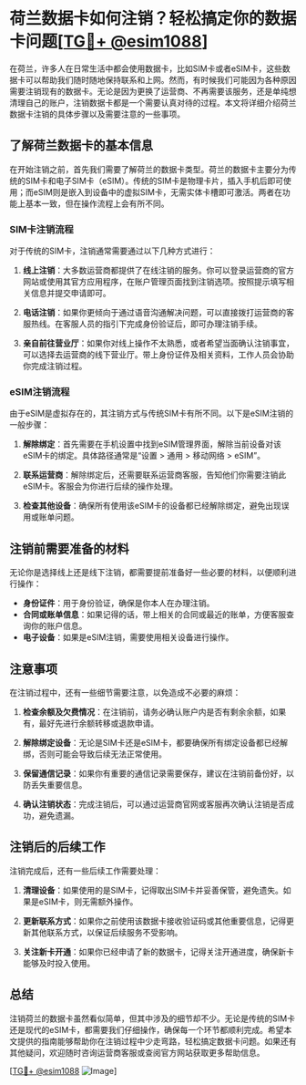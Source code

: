 # 荷兰数据卡如何注销？轻松搞定你的数据卡问题[[TG💪+ @esim1088](https://t.me/s/esim1088)]

在荷兰，许多人在日常生活中都会使用数据卡，比如SIM卡或者eSIM卡，这些数据卡可以帮助我们随时随地保持联系和上网。然而，有时候我们可能因为各种原因需要注销现有的数据卡。无论是因为更换了运营商、不再需要该服务，还是单纯想清理自己的账户，注销数据卡都是一个需要认真对待的过程。本文将详细介绍荷兰数据卡注销的具体步骤以及需要注意的一些事项。

## 了解荷兰数据卡的基本信息

在开始注销之前，首先我们需要了解荷兰的数据卡类型。荷兰的数据卡主要分为传统的SIM卡和电子SIM卡（eSIM）。传统的SIM卡是物理卡片，插入手机后即可使用；而eSIM则是嵌入到设备中的虚拟SIM卡，无需实体卡槽即可激活。两者在功能上基本一致，但在操作流程上会有所不同。

### SIM卡注销流程

对于传统的SIM卡，注销通常需要通过以下几种方式进行：

1. **线上注销**：大多数运营商都提供了在线注销的服务。你可以登录运营商的官方网站或使用其官方应用程序，在账户管理页面找到注销选项。按照提示填写相关信息并提交申请即可。

2. **电话注销**：如果你更倾向于通过语音沟通解决问题，可以直接拨打运营商的客服热线。在客服人员的指引下完成身份验证后，即可办理注销手续。

3. **亲自前往营业厅**：如果你对线上操作不太熟悉，或者希望当面确认注销事宜，可以选择去运营商的线下营业厅。带上身份证件及相关资料，工作人员会协助你完成注销过程。

### eSIM注销流程

由于eSIM是虚拟存在的，其注销方式与传统SIM卡有所不同。以下是eSIM注销的一般步骤：

1. **解除绑定**：首先需要在手机设置中找到eSIM管理界面，解除当前设备对该eSIM卡的绑定。具体路径通常是“设置 > 通用 > 移动网络 > eSIM”。

2. **联系运营商**：解除绑定后，还需要联系运营商客服，告知他们你需要注销此eSIM卡。客服会为你进行后续的操作处理。

3. **检查其他设备**：确保所有使用该eSIM卡的设备都已经解除绑定，避免出现误用或账单问题。

## 注销前需要准备的材料

无论你是选择线上还是线下注销，都需要提前准备好一些必要的材料，以便顺利进行操作：

- **身份证件**：用于身份验证，确保是你本人在办理注销。
- **合同或账单信息**：如果记得的话，带上相关的合同或最近的账单，方便客服查询你的账户信息。
- **电子设备**：如果是eSIM注销，需要使用相关设备进行操作。

## 注意事项

在注销过程中，还有一些细节需要注意，以免造成不必要的麻烦：

1. **检查余额及欠费情况**：在注销前，请务必确认账户内是否有剩余余额，如果有，最好先进行余额转移或退款申请。

2. **解除绑定设备**：无论是SIM卡还是eSIM卡，都要确保所有绑定设备都已经解绑，否则可能会导致后续无法正常使用。

3. **保留通信记录**：如果你有重要的通信记录需要保存，建议在注销前备份好，以防丢失重要信息。

4. **确认注销状态**：完成注销后，可以通过运营商官网或客服再次确认注销是否成功，避免遗漏。

## 注销后的后续工作

注销完成后，还有一些后续工作需要处理：

1. **清理设备**：如果使用的是SIM卡，记得取出SIM卡并妥善保管，避免遗失。如果是eSIM卡，则无需额外操作。

2. **更新联系方式**：如果你之前使用该数据卡接收验证码或其他重要信息，记得更新其他联系方式，以保证后续服务不受影响。

3. **关注新卡开通**：如果你已经申请了新的数据卡，记得关注开通进度，确保新卡能够及时投入使用。

## 总结

注销荷兰的数据卡虽然看似简单，但其中涉及的细节却不少。无论是传统的SIM卡还是现代的eSIM卡，都需要我们仔细操作，确保每一个环节都顺利完成。希望本文提供的指南能够帮助你在注销过程中少走弯路，轻松搞定数据卡问题。如果还有其他疑问，欢迎随时咨询运营商客服或查阅官方网站获取更多帮助信息。

[[TG💪+ @esim1088](https://t.me/s/esim1088) ![Image](https://i.postimg.cc/4NQfJmqS/Snipaste-2025-05-13-00-14-12.png)]